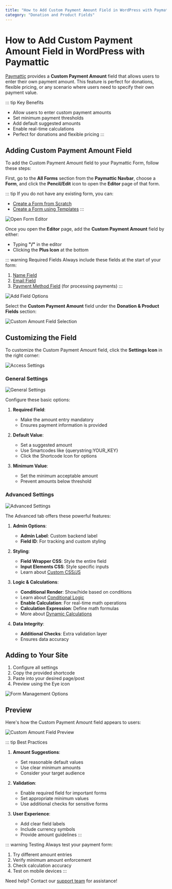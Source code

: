 ```yaml
---
title: "How to Add Custom Payment Amount Field in WordPress with Paymattic?"
category: "Donation and Product Fields"
---
```


# How to Add Custom Payment Amount Field in WordPress with Paymattic

[Paymattic](https://paymattic.com/) provides a **Custom Payment Amount** field that allows users to enter their own payment amount. This feature is perfect for donations, flexible pricing, or any scenario where users need to specify their own payment value.

::: tip Key Benefits
- Allow users to enter custom payment amounts
- Set minimum payment thresholds
- Add default suggested amounts
- Enable real-time calculations
- Perfect for donations and flexible pricing
:::

## Adding Custom Payment Amount Field

To add the Custom Payment Amount field to your Paymattic Form, follow these steps:

First, go to the **All Forms** section from the **Paymattic Navbar**, choose a **Form**, and click the **Pencil/Edit** icon to open the **Editor** page of that form.

::: tip
If you do not have any existing form, you can:
- [Create a Form from Scratch](/form-editor/how-to-create-a-form-from-scratch-with-paymattic)
- [Create a Form using Templates](/form-editor/simple-form-templates)
:::

![Open Form Editor](/images/donation-and-product-fields/how-to-add-user-defined-amount-field-in-wordpress-with-paymattic/1.-Open-desired-form-3-scaled.webp)

Once you open the **Editor** page, add the **Custom Payment Amount** field by either:
- Typing **"/"** in the editor
- Clicking the **Plus Icon** at the bottom

::: warning Required Fields
Always include these fields at the start of your form:
1. [Name Field](/general-input-fields/how-to-use-general-form-input-fields-in-wordpress-with-paymattic#_1-name-field)
2. [Email Field](/general-input-fields/how-to-use-general-form-input-fields-in-wordpress-with-paymattic#_2-email-field)
3. [Payment Method Field](/general-input-fields/how-to-use-the-payment-method-fields-section) (for processing payments)
:::

![Add Field Options](/images/donation-and-product-fields/how-to-add-user-defined-amount-field-in-wordpress-with-paymattic/2.-Type-or-click-icon-3.webp)

Select the **Custom Payment Amount** field under the **Donation & Product Fields** section:

![Custom Amount Field Selection](/images/donation-and-product-fields/how-to-add-user-defined-amount-field-in-wordpress-with-paymattic/3.-Custom-Amount-field.webp)

## Customizing the Field

To customize the Custom Payment Amount field, click the **Settings Icon** in the right corner:

![Access Settings](/images/donation-and-product-fields/how-to-add-user-defined-amount-field-in-wordpress-with-paymattic/4.-Settings-Icon-3.webp)

### General Settings

![General Settings](/images/donation-and-product-fields/how-to-add-user-defined-amount-field-in-wordpress-with-paymattic/5.-General-Settings-1.webp)

Configure these basic options:

1. **Required Field**:
   - Make the amount entry mandatory
   - Ensures payment information is provided

2. **Default Value**:
   - Set a suggested amount
   - Use Smartcodes like {querystring:YOUR_KEY}
   - Click the Shortcode Icon for options

3. **Minimum Value**:
   - Set the minimum acceptable amount
   - Prevent amounts below threshold

### Advanced Settings

![Advanced Settings](/images/donation-and-product-fields/how-to-add-user-defined-amount-field-in-wordpress-with-paymattic/6.-Advanced-Settings-2.webp)

The Advanced tab offers these powerful features:

1. **Admin Options**:
   - **Admin Label**: Custom backend label
   - **Field ID**: For tracking and custom styling

2. **Styling**:
   - **Field Wrapper CSS**: Style the entire field
   - **Input Elements CSS**: Style specific inputs
   - Learn about [Custom CSS/JS](/form-settings/how-to-create-custom-css-js-in-wordpress-with-paymattic)

3. **Logic & Calculations**:
   - **Conditional Render**: Show/hide based on conditions
   - Learn about [Conditional Logic](/form-editor/how-to-use-conditional-logic-in-form-fields-with-paymattic)
   - **Enable Calculation**: For real-time math operations
   - **Calculation Expression**: Define math formulas
   - More about [Dynamic Calculations](/donation-and-product-fields/dynamic-payment-item-field#calculations)

4. **Data Integrity**:
   - **Additional Checks**: Extra validation layer
   - Ensures data accuracy

## Adding to Your Site

1. Configure all settings
2. Copy the provided shortcode
3. Paste into your desired page/post
4. Preview using the Eye icon

![Form Management Options](/images/donation-and-product-fields/how-to-add-user-defined-amount-field-in-wordpress-with-paymattic/7.-save.-preview-and-shortcode-buttons.webp)

## Preview

Here's how the Custom Payment Amount field appears to users:

![Custom Amount Field Preview](/images/donation-and-product-fields/how-to-add-user-defined-amount-field-in-wordpress-with-paymattic/8.-Preview-of-Custom-amount-field.webp)

::: tip Best Practices
1. **Amount Suggestions**:
   - Set reasonable default values
   - Use clear minimum amounts
   - Consider your target audience

2. **Validation**:
   - Enable required field for important forms
   - Set appropriate minimum values
   - Use additional checks for sensitive forms

3. **User Experience**:
   - Add clear field labels
   - Include currency symbols
   - Provide amount guidelines
:::

::: warning Testing
Always test your payment form:
1. Try different amount entries
2. Verify minimum amount enforcement
3. Check calculation accuracy
4. Test on mobile devices
:::

Need help? Contact our [support team](https://wpmanageninja.com/support-tickets/) for assistance!